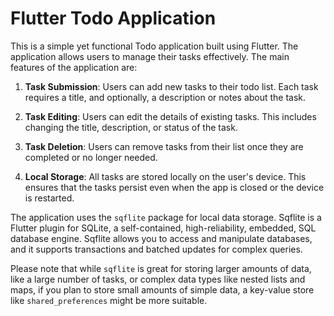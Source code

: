 # Flutter Todo Application

This is a simple yet functional Todo application built using Flutter. The application allows users to manage their tasks effectively. The main features of the application are:

1. **Task Submission**: Users can add new tasks to their todo list. Each task requires a title, and optionally, a description or notes about the task.

2. **Task Editing**: Users can edit the details of existing tasks. This includes changing the title, description, or status of the task.

3. **Task Deletion**: Users can remove tasks from their list once they are completed or no longer needed.

4. **Local Storage**: All tasks are stored locally on the user's device. This ensures that the tasks persist even when the app is closed or the device is restarted.

The application uses the `sqflite` package for local data storage. Sqflite is a Flutter plugin for SQLite, a self-contained, high-reliability, embedded, SQL database engine. Sqflite allows you to access and manipulate databases, and it supports transactions and batched updates for complex queries.

Please note that while `sqflite` is great for storing larger amounts of data, like a large number of tasks, or complex data types like nested lists and maps, if you plan to store small amounts of simple data, a key-value store like `shared_preferences` might be more suitable.


